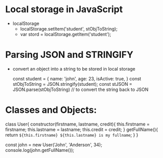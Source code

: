 
# Local storage in JavaScript
- localStorage
	 - localStorage.setItem('student', stObjToString);
	 - var stord = localStorage.getItem('student');
	
# Parsing JSON and STRINGIFY
- convert an object into a string to be stored in local storage

	const student = {
		name: 'john',
		age: 23,
		isActive: true,
	}
	const stObjToString = JSON.stringify(student);
	const stJSON = JSON.parse(stObjToString) // to convert the string back to JSON
	
# Classes and Objects:
class User{
    constructor(firstname, lastname, credit){
        this.firstname = firstname;
        this.lastname  = lastname;
        this.credit   = credit;
    }
    getFullName(){
        return `${this.firstname} ${this.lastname} is my fullname`;
    }
}

const john = new User('John', 'Anderson', 34);
console.log(john.getFullName());
	

